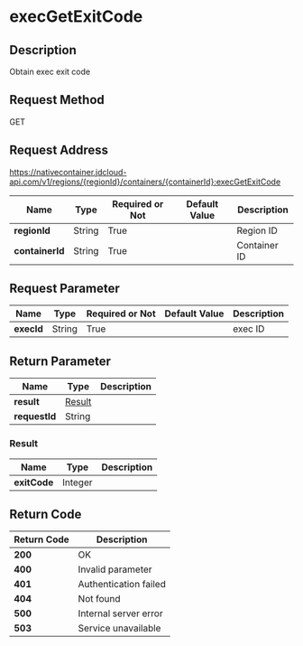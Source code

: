 # execGetExitCode


## Description
Obtain exec exit code


## Request Method
GET

## Request Address
https://nativecontainer.jdcloud-api.com/v1/regions/{regionId}/containers/{containerId}:execGetExitCode

|Name|Type|Required or Not|Default Value|Description|
|---|---|---|---|---|
|**regionId**|String|True| |Region ID|
|**containerId**|String|True| |Container ID|

## Request Parameter
|Name|Type|Required or Not|Default Value|Description|
|---|---|---|---|---|
|**execId**|String|True| |exec ID|


## Return Parameter
|Name|Type|Description|
|---|---|---|
|**result**|[Result](execgetexitcode#result)| |
|**requestId**|String| |

### <div id="result">Result</div>
|Name|Type|Description|
|---|---|---|
|**exitCode**|Integer| |

## Return Code
|Return Code|Description|
|---|---|
|**200**|OK|
|**400**|Invalid parameter|
|**401**|Authentication failed|
|**404**|Not found|
|**500**|Internal server error|
|**503**|Service unavailable|
